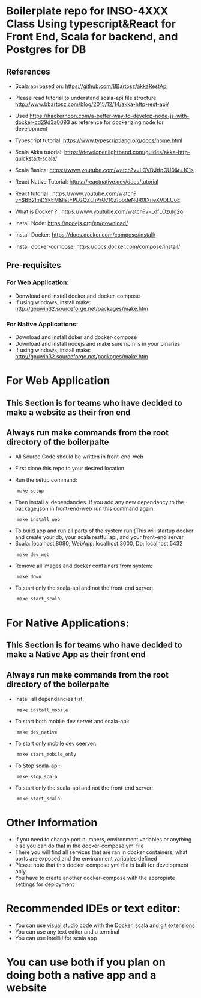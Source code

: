 # Boilerplate repo for INSO-4XXX Class Using typescript&React for Front End, Scala for backend, and Postgres for DB

## References 

* Scala api based on: https://github.com/BBartosz/akkaRestApi 

* Please read tutorial to understand scala-api file structure: http://www.bbartosz.com/blog/2015/12/14/akka-http-rest-api/

* Used https://hackernoon.com/a-better-way-to-develop-node-js-with-docker-cd29d3a0093 as reference for dockerizing node for development

* Typescript tutorial: https://www.typescriptlang.org/docs/home.html

* Scala Akka tutorial: https://developer.lightbend.com/guides/akka-http-quickstart-scala/

* Scala Basics: https://www.youtube.com/watch?v=LQVDJtfpQU0&t=101s

* React Native Tutorial: https://reactnative.dev/docs/tutorial

* React tutorial : https://www.youtube.com/watch?v=SBB2ImDSkEM&list=PLGQZLhPrQ7f0ZIobdeNdR0IXneXVDLUoE

* What is Docker ? : https://www.youtube.com/watch?v=_dfLOzuIg2o

* Install Node: https://nodejs.org/en/download/

* Install Docker: https://docs.docker.com/compose/install/

* Install docker-compose: https://docs.docker.com/compose/install/

## Pre-requisites

### For Web Application:

* Donwload and install docker and docker-compose
* If using windows, install make: http://gnuwin32.sourceforge.net/packages/make.htm

### For Native Applications:

* Download and install doker and docker-compose
* Download and install nodejs and make sure npm is in your binaries
* If using windows, install make: http://gnuwin32.sourceforge.net/packages/make.htm

# For Web Application

## This Section is for teams who have decided to make a website as their fron end
## Always run make commands from the root directory of the boilerpalte

* All Source Code should be written in front-end-web

* First clone this repo to your desired location

* Run the setup command:
```
    make setup
```
* Then install al dependancies. If you add any new dependancy to the package.json in front-end-web run this command again:
```
    make install_web
```
* To build app and run all parts of the system run:(This will startup docker and create your db, your scala restful api, and your front-end server 
* Scala: localhost:8080, WebApp: localhost:3000, Db: localhost:5432
```
    make dev_web
```
* Remove all images and docker containers from system:
```
    make down
```
* To start only the scala-api and not the front-end server:
```
    make start_scala
```
# For Native Applications:

## This Section is for teams who have decided to make a Native App as their front end
## Always run make commands from the root directory of the boilerpalte

* Install all dependancies fist:
```
    make install_mobile
```
* To start both mobile dev server and scala-api:
```
    make dev_native
```
* To start only mobile dev seerver:
```
    make start_mobile_only
```
* To Stop scala-api:
```
    make stop_scala
```
* To start only the scala-api and not the front-end server:
```
    make start_scala
```

# Other Information

* If you need to change port numbers, environment variables or anything else you can do that in the docker-compose.yml file
* There you will find all services that are ran in docker containers, what ports are exposed and the environment variables defined
* Please note that this docker-compose.yml file is built for development only
* You have to create another docker-compose with the appropiate settings for deployment

# Recommended IDEs or text editor:

* You can use visual studio code with the Docker, scala and git extensions
* You can use any text editor and a terminal
* You can use IntelliJ for scala app

# You can use both if you plan on doing both a native app and a website